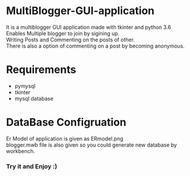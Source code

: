 # MultiBlogger-GUI-application
It is a multiblogger GUI application made with tkinter and python 3.6<br /> 
Enables Multiple blogger to join by sigining up.<br />
Writing Posts and Commenting on the posts of other.<br />
There is also a option of commenting on a post by becoming anonymous.<br />

# Requirements 
* pymysql 
* tkinter
* mysql database

# DataBase Configruation
Er Model of application is given as ERmodel.png<br />
blogger.mwb file is also given so you could generate new database by workbench.

### Try it and Enjoy :)
